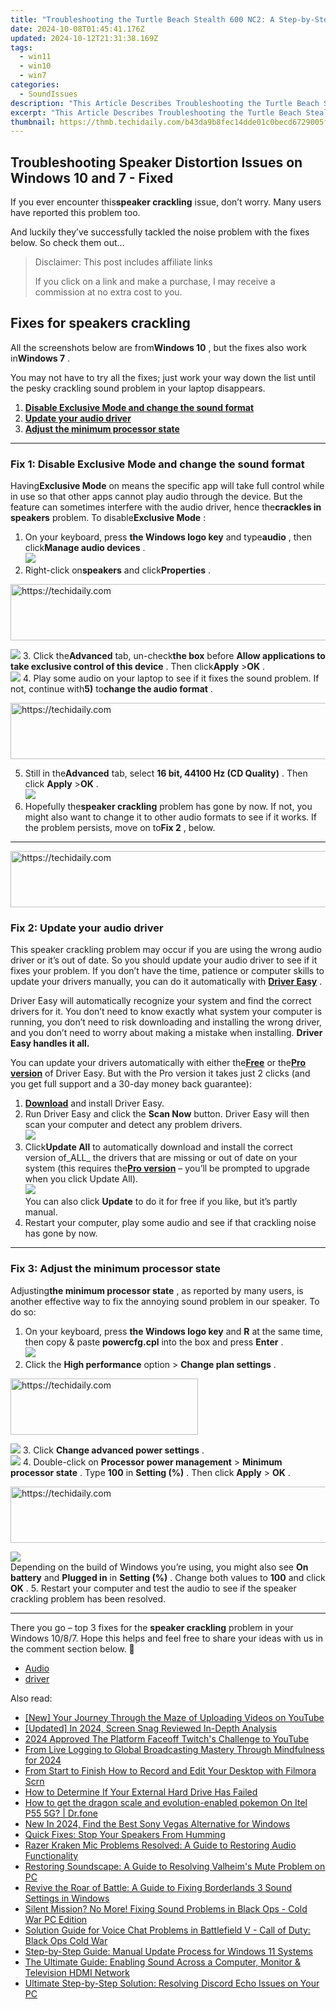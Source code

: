 ```yaml
---
title: "Troubleshooting the Turtle Beach Stealth 600 NC2: A Step-by-Step Fix for Mic Issues"
date: 2024-10-08T01:45:41.176Z
updated: 2024-10-12T21:31:38.169Z
tags:
  - win11
  - win10
  - win7
categories:
  - SoundIssues
description: "This Article Describes Troubleshooting the Turtle Beach Stealth 600 NC2: A Step-by-Step Fix for Mic Issues"
excerpt: "This Article Describes Troubleshooting the Turtle Beach Stealth 600 NC2: A Step-by-Step Fix for Mic Issues"
thumbnail: https://thmb.techidaily.com/b43da9b8fec14dde01c0becd6729005fd0db59f099a461c4a5b1f228776ffdea.jpg
---
```


## Troubleshooting Speaker Distortion Issues on Windows 10 and 7 - Fixed

If you ever encounter this**speaker crackling** issue, don’t worry. Many users have reported this problem too.

 And luckily they’ve successfully tackled the noise problem with the fixes below. So check them out…

>  Disclaimer: This post includes affiliate links
>
>  If you click on a link and make a purchase, I may receive a commission at no extra cost to you.
>

## Fixes for speakers crackling

 All the screenshots below are from**Windows 10** , but the fixes also work in**Windows 7** .

 You may not have to try all the fixes; just work your way down the list until the pesky crackling sound problem in your laptop disappears.

1. [**Disable Exclusive Mode and change the sound format**](https://tools.techidaily.com/drivereasy/download/)
2. [**Update your audio driver**](https://tools.techidaily.com/drivereasy/download/)
3. [**Adjust the minimum processor state**](https://tools.techidaily.com/drivereasy/download/)

---

### **Fix 1: Disable Exclusive Mode and change the sound format**

 Having**Exclusive Mode** on means the specific app will take full control while in use so that other apps cannot play audio through the device. But the feature can sometimes interfere with the audio driver, hence the**crackles in speakers** problem. To disable**Exclusive Mode** :

1. On your keyboard, press   **the Windows logo key**  and type**audio** , then click**Manage audio devices** .  
![](https://images.drivereasy.com/wp-content/uploads/2018/08/img_5b63fd4f29036.jpg)
2. Right-click on**speakers** and click**Properties** .  

<!-- affiliate ads begin -->
<a href="https://appsumo.8odi.net/c/5597632/2151871/7443" target="_top" id="2151871">
  <img src="//a.impactradius-go.com/display-ad/7443-2151871" border="0" alt="https://techidaily.com" width="600" height="90"/>
</a>
<img height="0" width="0" src="https://appsumo.8odi.net/i/5597632/2151871/7443" style="position:absolute;visibility:hidden;" border="0" />
<!-- affiliate ads end -->

![](https://images.drivereasy.com/wp-content/uploads/2018/08/img_5b63fdf0b0ffe.jpg)
3. Click the**Advanced** tab, un-check**the box** before **Allow applications to take exclusive control of this device** . Then click**Apply** \>**OK** .  
![](https://images.drivereasy.com/wp-content/uploads/2018/08/img_5b64024ef26cc.jpg)
4. Play some audio on your laptop to see if it fixes the sound problem. If not, continue with**5)** to**change the audio format** .

<!-- affiliate ads begin -->
<a href="https://ephamedtechinc.pxf.io/c/5597632/2137211/26400" target="_top" id="2137211">
  <img src="//a.impactradius-go.com/display-ad/26400-2137211" border="0" alt="https://techidaily.com" width="728" height="90"/>
</a>
<img height="0" width="0" src="https://ephamedtechinc.pxf.io/i/5597632/2137211/26400" style="position:absolute;visibility:hidden;" border="0" />
<!-- affiliate ads end -->

5. Still in the**Advanced** tab, select **16 bit, 44100 Hz (CD Quality)** . Then click **Apply** \>**OK** .  
![](https://images.drivereasy.com/wp-content/uploads/2018/08/img_5b6403e757810.jpg)
6. Hopefully the**speaker crackling** problem has gone by now. If not, you might also want to change it to other audio formats to see if it works. If the problem persists, move on to**Fix 2** , below.

---

<!-- affiliate ads begin -->
<a href="https://aidotcom.pxf.io/c/5597632/2134502/19576" target="_top" id="2134502">
  <img src="//a.impactradius-go.com/display-ad/19576-2134502" border="0" alt="https://techidaily.com" width="672" height="90"/>
</a>
<img height="0" width="0" src="https://aidotcom.pxf.io/i/5597632/2134502/19576" style="position:absolute;visibility:hidden;" border="0" />
<!-- affiliate ads end -->

### Fix 2: Update your audio driver

 This speaker crackling problem may occur if you are using the wrong audio  driver or it’s out of date. So you should update your audio  driver to see if it fixes your problem. If you don’t have the time, patience or computer skills to update your drivers manually, you can do it automatically with **[Driver Easy](https://tools.techidaily.com/drivereasy/download/)**  .

 Driver Easy will automatically recognize your system and find the correct drivers for it. You don’t need to know exactly what system your computer is running, you don’t need to risk downloading and installing the wrong driver, and you don’t need to worry about making a mistake when installing. **Driver Easy handles it all.**

 You can update your drivers automatically with either the[**Free**](https://tools.techidaily.com/drivereasy/download/) or the[**Pro version**](https://tools.techidaily.com/drivereasy/download/) of Driver Easy. But with the Pro version it takes just 2 clicks (and you get full support and a 30-day money back guarantee):

1. **[Download](https://tools.techidaily.com/drivereasy/download/)**  and install Driver Easy.
2. Run Driver Easy and click the **Scan Now** button. Driver Easy will then scan your computer and detect any problem drivers.  
![](https://images.drivereasy.com/wp-content/uploads/2018/07/img_5b46ffcde1143.jpg)
3. Click**Update All** to automatically download and install the correct version of_ALL_ the drivers that are missing or out of date on your system (this requires the[**Pro version**](https://tools.techidaily.com/drivereasy/download/) – you’ll be prompted to upgrade when you click Update All).  
![](https://images.drivereasy.com/wp-content/uploads/2018/08/img_5b63f1315f608.jpg)  
 You can also click **Update** to do it for free if you like, but it’s partly manual.
4. Restart your computer, play some audio and see if that crackling noise has gone by now.

---

### Fix 3: Adjust **the minimum processor state**

 Adjusting**the minimum processor state** , as reported by many users, is another effective way to fix the annoying sound problem in our speaker. To do so:

1. On your keyboard, press **the Windows logo key**   and **R**   at the same time, then copy & paste **powercfg.cpl**   into the box and press **Enter** .  
![](https://images.drivereasy.com/wp-content/uploads/2018/07/img_5b4c4e6c91572.png)
2. Click the **High performance** option > **Change plan settings** .  

<!-- affiliate ads begin -->
<a href="https://aligracehair.sjv.io/c/5597632/1972679/19272" target="_top" id="1972679">
  <img src="//a.impactradius-go.com/display-ad/19272-1972679" border="0" alt="https://techidaily.com" width="300" height="90"/>
</a>
<img height="0" width="0" src="https://aligracehair.sjv.io/i/5597632/1972679/19272" style="position:absolute;visibility:hidden;" border="0" />
<!-- affiliate ads end -->

![](https://images.drivereasy.com/wp-content/uploads/2018/08/img_5b612f654c09d.jpg)
3. Click **Change advanced power settings** .  
![](https://images.drivereasy.com/wp-content/uploads/2018/08/img_5b612fc0bbd6e.jpg)
4. Double-click on **Processor power management**  \> **Minimum processor state** . Type **100** in **Setting (%)** . Then click **Apply** \> **OK** .  

<!-- affiliate ads begin -->
<a href="https://unicoeye.pxf.io/c/5597632/2148775/18498" target="_top" id="2148775">
  <img src="//a.impactradius-go.com/display-ad/18498-2148775" border="0" alt="https://techidaily.com" width="728" height="90"/>
</a>
<img height="0" width="0" src="https://unicoeye.pxf.io/i/5597632/2148775/18498" style="position:absolute;visibility:hidden;" border="0" />
<!-- affiliate ads end -->

![](https://images.drivereasy.com/wp-content/uploads/2018/08/img_5b63fa15d798d.jpg)  
 Depending on the build of Windows you’re using, you might also see **On battery** and **Plugged in** in **Setting (%)** . Change both values to **100** and click **OK** .
5. Restart your computer and test the audio to see if the speaker crackling problem has been resolved.

---

 There you go – top 3 fixes for the **speaker crackling** problem in your Windows 10/8/7\. Hope this helps and feel free to share your ideas with us in the comment section below. 🙂

* [Audio](https://tools.techidaily.com/drivereasy/download/)
* [driver](https://tools.techidaily.com/drivereasy/download/)

<ins class="adsbygoogle"
     style="display:block"
     data-ad-format="autorelaxed"
     data-ad-client="ca-pub-7571918770474297"
     data-ad-slot="1223367746"></ins>

<ins class="adsbygoogle"
     style="display:block"
     data-ad-client="ca-pub-7571918770474297"
     data-ad-slot="8358498916"
     data-ad-format="auto"
     data-full-width-responsive="true"></ins>

<span class="atpl-alsoreadstyle">Also read:</span>
<div><ul>
<li><a href="https://facebook-record-videos.techidaily.com/new-your-journey-through-the-maze-of-uploading-videos-on-youtube/"><u>[New] Your Journey Through the Maze of Uploading Videos on YouTube</u></a></li>
<li><a href="https://remote-screen-capture.techidaily.com/updated-in-2024-screen-snag-reviewed-in-depth-analysis/"><u>[Updated] In 2024, Screen Snag Reviewed In-Depth Analysis</u></a></li>
<li><a href="https://fox-cloud.techidaily.com/2024-approved-the-platform-faceoff-twitchs-challenge-to-youtube/"><u>2024 Approved The Platform Faceoff Twitch's Challenge to YouTube</u></a></li>
<li><a href="https://youtube-webster.techidaily.com/live-logging-to-global-broadcasting-mastery-through-mindfulness-for-2024/"><u>From Live Logging to Global Broadcasting Mastery Through Mindfulness for 2024</u></a></li>
<li><a href="https://ai-vdieo-software.techidaily.com/from-start-to-finish-how-to-record-and-edit-your-desktop-with-filmora-scrn/"><u>From Start to Finish How to Record and Edit Your Desktop with Filmora Scrn</u></a></li>
<li><a href="https://fox-useful.techidaily.com/how-to-determine-if-your-external-hard-drive-has-failed/"><u>How to Determine If Your External Hard Drive Has Failed</u></a></li>
<li><a href="https://android-pokemon-go.techidaily.com/how-to-get-the-dragon-scale-and-evolution-enabled-pokemon-on-itel-p55-5g-drfone-by-drfone-virtual-android/"><u>How to get the dragon scale and evolution-enabled pokemon On Itel P55 5G? | Dr.fone</u></a></li>
<li><a href="https://smart-video-creator.techidaily.com/new-in-2024-find-the-best-sony-vegas-alternative-for-windows/"><u>New In 2024, Find the Best Sony Vegas Alternative for Windows</u></a></li>
<li><a href="https://sound-issues.techidaily.com/quick-fixes-stop-your-speakers-from-humming/"><u>Quick Fixes: Stop Your Speakers From Humming</u></a></li>
<li><a href="https://sound-issues.techidaily.com/razer-kraken-mic-problems-resolved-a-guide-to-restoring-audio-functionality/"><u>Razer Kraken Mic Problems Resolved: A Guide to Restoring Audio Functionality</u></a></li>
<li><a href="https://sound-issues.techidaily.com/restoring-soundscape-a-guide-to-resolving-valheims-mute-problem-on-pc/"><u>Restoring Soundscape: A Guide to Resolving Valheim's Mute Problem on PC</u></a></li>
<li><a href="https://sound-issues.techidaily.com/revive-the-roar-of-battle-a-guide-to-fixing-borderlands-3-sound-settings-in-windows/"><u>Revive the Roar of Battle: A Guide to Fixing Borderlands 3 Sound Settings in Windows</u></a></li>
<li><a href="https://sound-issues.techidaily.com/silent-mission-no-more-fixing-sound-problems-in-black-ops-cold-war-pc-edition/"><u>Silent Mission? No More! Fixing Sound Problems in Black Ops - Cold War PC Edition</u></a></li>
<li><a href="https://sound-issues.techidaily.com/solution-guide-for-voice-chat-problems-in-battlefield-v-call-of-duty-black-ops-cold-war/"><u>Solution Guide for Voice Chat Problems in Battlefield V - Call of Duty: Black Ops Cold War</u></a></li>
<li><a href="https://some-guidance.techidaily.com/step-by-step-guide-manual-update-process-for-windows-11-systems/"><u>Step-by-Step Guide: Manual Update Process for Windows 11 Systems</u></a></li>
<li><a href="https://sound-issues.techidaily.com/the-ultimate-guide-enabling-sound-across-a-computer-monitor-and-television-hdmi-network/"><u>The Ultimate Guide: Enabling Sound Across a Computer, Monitor & Television HDMI Network</u></a></li>
<li><a href="https://sound-issues.techidaily.com/ultimate-step-by-step-solution-resolving-discord-echo-issues-on-your-pc/"><u>Ultimate Step-by-Step Solution: Resolving Discord Echo Issues on Your PC</u></a></li>
</ul></div>

